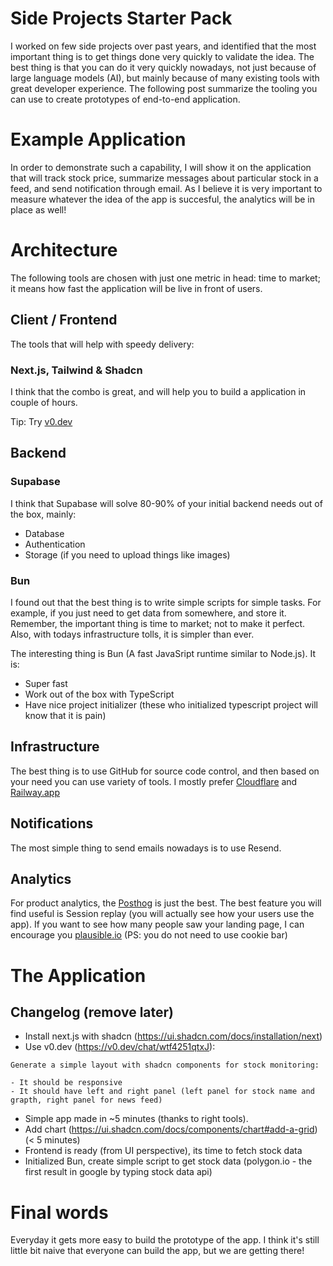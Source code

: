 # Side Projects Starter Pack

I worked on few side projects over past years, and identified that the most important thing is to get things done very quickly to validate the idea. The best thing is that you can do it very quickly nowadays, not just because of large language models (AI), but mainly because of many existing tools with great developer experience. The following post summarize the tooling you can use to create prototypes of end-to-end application.

# Example Application

In order to demonstrate such a capability, I will show it on the application that will track stock price, summarize messages about particular stock in a feed, and send notification through email. As I believe it is very important to measure whatever the idea of the app is succesful, the analytics will be in place as well!

# Architecture

The following tools are chosen with just one metric in head: time to market; it means how fast the application will be live in front of users.

## Client / Frontend

The tools that will help with speedy delivery:

### Next.js, Tailwind & Shadcn

I think that the combo is great, and will help you to build a application in couple of hours. 

Tip: Try [v0.dev](https://v0.dev/)

## Backend 

### Supabase

I think that Supabase will solve 80-90% of your initial backend needs out of the box, mainly:

- Database
- Authentication
- Storage (if you need to upload things like images)

### Bun

I found out that the best thing is to write simple scripts for simple tasks. For example, if you just need to get data from somewhere, and store it. Remember, the important thing is time to market; not to make it perfect. Also, with todays infrastructure tolls, it is simpler than ever.

The interesting thing is Bun (A fast JavaSript runtime similar to Node.js). It is:

- Super fast 
- Work out of the box with TypeScript
- Have nice project initializer (these who initialized typescript project will know that it is pain)

## Infrastructure

The best thing is to use GitHub for source code control, and then based on your need you can use variety of tools. I mostly prefer [Cloudflare](https://www.cloudflare.com/) and [Railway.app](https://railway.app/)

## Notifications

The most simple thing to send emails nowadays is to use Resend.

## Analytics

For product analytics, the [Posthog](https://posthog.com/) is just the best. The best feature you will find useful is Session replay (you will actually see how your users use the app). If you want to see how many people saw your landing page, I can encourage you [plausible.io](https://plausible.io/) (PS: you do not need to use cookie bar)

# The Application

## Changelog (remove later)

- Install next.js with shadcn (https://ui.shadcn.com/docs/installation/next)
- Use v0.dev (https://v0.dev/chat/wtf4251qtxJ):

```
Generate a simple layout with shadcn components for stock monitoring:

- It should be responsive
- It should have left and right panel (left panel for stock name and grapth, right panel for news feed)
```

- Simple app made in ~5 minutes (thanks to right tools).
- Add chart (https://ui.shadcn.com/docs/components/chart#add-a-grid) (< 5 minutes)
- Frontend is ready (from UI perspective), its time to fetch stock data
- Initialized Bun, create simple script to get stock data (polygon.io - the first result in google by typing stock data api)

# Final words

Everyday it gets more easy to build the prototype of the app. I think it's still little bit naive that everyone can build the app, but we are getting there!